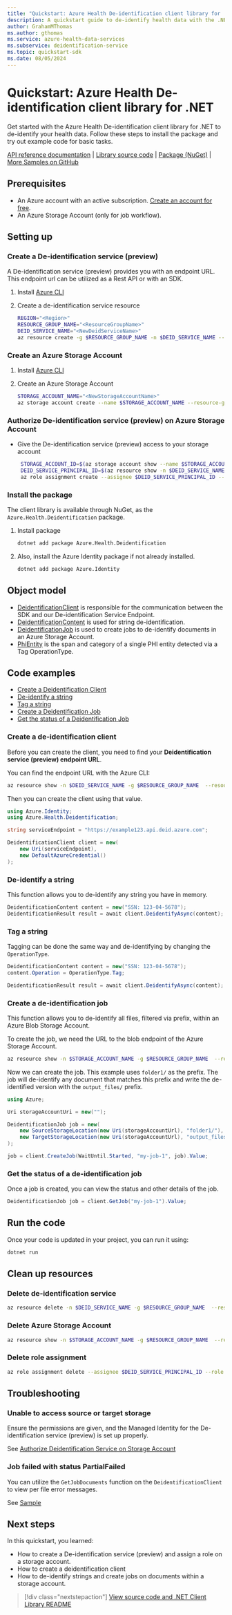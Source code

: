 ```yaml
---
title: "Quickstart: Azure Health De-identification client library for .NET"
description: A quickstart guide to de-identify health data with the .NET client library
author: GrahamMThomas
ms.author: gthomas
ms.service: azure-health-data-services
ms.subservice: deidentification-service
ms.topic: quickstart-sdk
ms.date: 08/05/2024
---
```



# Quickstart: Azure Health De-identification client library for .NET

Get started with the Azure Health De-identification client library for .NET to de-identify your health data. Follow these steps to install the package and try out example code for basic tasks.

[API reference documentation](/dotnet/api/azure.health.deidentification) | [Library source code](https://github.com/Azure/azure-sdk-for-net/tree/main/sdk/healthdataaiservices) | [Package (NuGet)](https://www.nuget.org/packages/Azure.Health.Deidentification) | [More Samples on GitHub](https://github.com/Azure/azure-sdk-for-net/blob/main/sdk/healthdataaiservices/Azure.Health.Deidentification/samples/README.md)


## Prerequisites
* An Azure account with an active subscription. [Create an account for free](https://azure.microsoft.com/free/?WT.mc_id=A261C142F).
* An Azure Storage Account (only for job workflow).

## Setting up

### Create a De-identification service (preview)

A De-identification service (preview) provides you with an endpoint URL. This endpoint url can be utilized as a Rest API or with an SDK.

1. Install [Azure CLI](/cli/azure/install-azure-cli)
2. Create a de-identification service resource

    ```bash
    REGION="<Region>"
    RESOURCE_GROUP_NAME="<ResourceGroupName>"
    DEID_SERVICE_NAME="<NewDeidServiceName>"
    az resource create -g $RESOURCE_GROUP_NAME -n $DEID_SERVICE_NAME --resource-type microsoft.healthdataaiservices/deidservices --is-full-object -p "{\"identity\":{\"type\":\"SystemAssigned\"},\"properties\":{},\"location\":\"$REGION\"}"
    ```
    
### Create an Azure Storage Account

1. Install [Azure CLI](/cli/azure/install-azure-cli)
1. Create an Azure Storage Account

    ```bash
    STORAGE_ACCOUNT_NAME="<NewStorageAccountName>"
    az storage account create --name $STORAGE_ACCOUNT_NAME --resource-group $RESOURCE_GROUP_NAME --location $REGION
    ```

### Authorize De-identification service (preview) on Azure Storage Account

-  Give the De-identification service (preview) access to your storage account
   
   ```bash
    STORAGE_ACCOUNT_ID=$(az storage account show --name $STORAGE_ACCOUNT_NAME --resource-group $RESOURCE_GROUP_NAME --query id --output tsv)
    DEID_SERVICE_PRINCIPAL_ID=$(az resource show -n $DEID_SERVICE_NAME -g $RESOURCE_GROUP_NAME  --resource-type microsoft.healthdataaiservices/deidservices --query identity.principalId --output tsv)
    az role assignment create --assignee $DEID_SERVICE_PRINCIPAL_ID --role "Storage Blob Data Contributor" --scope $STORAGE_ACCOUNT_ID
    ```

### Install the package
The client library is available through NuGet, as the `Azure.Health.Deidentification` package.

1. Install package
  
    ```bash
    dotnet add package Azure.Health.Deidentification
    ```

1. Also, install the Azure Identity package if not already installed.

    ```bash
    dotnet add package Azure.Identity
    ```


## Object model

- [DeidentificationClient](https://github.com/Azure/azure-sdk-for-net/blob/main/sdk/healthdataaiservices/Azure.Health.Deidentification/src/Generated/DeidentificationClient.cs) is responsible for the communication between the SDK and our De-identification Service Endpoint.
- [DeidentificationContent](https://github.com/Azure/azure-sdk-for-net/blob/main/sdk/healthdataaiservices/Azure.Health.Deidentification/src/Generated/DeidentificationContent.cs) is used for string de-identification.
- [DeidentificationJob](https://github.com/Azure/azure-sdk-for-net/blob/main/sdk/healthdataaiservices/Azure.Health.Deidentification/src/Generated/DeidentificationJob.cs) is used to create jobs to de-identify documents in an Azure Storage Account.
- [PhiEntity](https://github.com/Azure/azure-sdk-for-net/blob/main/sdk/healthdataaiservices/Azure.Health.Deidentification/src/Generated/PhiEntity.cs) is the span and category of a single PHI entity detected via a Tag OperationType.


## Code examples
- [Create a Deidentification Client](#create-a-deidentification-client)
- [De-identify a string](#de-identify-a-string)
- [Tag a string](#tag-a-string)
- [Create a Deidentification Job](#create-a-deidentification-job)
- [Get the status of a Deidentification Job](#get-the-status-of-a-deidentification-job)

### Create a de-identification client

Before you can create the client, you need to find your **Deidentification service (preview) endpoint URL**.

You can find the endpoint URL with the Azure CLI:

```bash
az resource show -n $DEID_SERVICE_NAME -g $RESOURCE_GROUP_NAME  --resource-type microsoft.healthdataaiservices/deidservices --query properties.serviceUrl --output tsv
```
Then you can create the client using that value.

```csharp
using Azure.Identity;
using Azure.Health.Deidentification;

string serviceEndpoint = "https://example123.api.deid.azure.com";

DeidentificationClient client = new(
    new Uri(serviceEndpoint),
    new DefaultAzureCredential()
);
```

### De-identify a string

This function allows you to de-identify any string you have in memory.

```csharp
DeidentificationContent content = new("SSN: 123-04-5678");
DeidentificationResult result = await client.DeidentifyAsync(content);
```

### Tag a string

Tagging can be done the same way and de-identifying by changing the `OperationType`.

```csharp
DeidentificationContent content = new("SSN: 123-04-5678");
content.Operation = OperationType.Tag;

DeidentificationResult result = await client.DeidentifyAsync(content);
```

### Create a de-identification job

This function allows you to de-identify all files, filtered via prefix, within an Azure Blob Storage Account.

To create the job, we need the URL to the blob endpoint of the Azure Storage Account.

```bash
az resource show -n $STORAGE_ACCOUNT_NAME -g $RESOURCE_GROUP_NAME  --resource-type Microsoft.Storage/storageAccounts --query properties.primaryEndpoints.blob --output tsv
```

Now we can create the job. This example uses `folder1/` as the prefix. The job will de-identify any document that matches this prefix and write the de-identified version with the `output_files/` prefix.

```csharp
using Azure;

Uri storageAccountUri = new("");

DeidentificationJob job = new(
    new SourceStorageLocation(new Uri(storageAccountUrl), "folder1/"),
    new TargetStorageLocation(new Uri(storageAccountUrl), "output_files/")
);

job = client.CreateJob(WaitUntil.Started, "my-job-1", job).Value;
```

### Get the status of a de-identification job

Once a job is created, you can view the status and other details of the job.

```csharp
DeidentificationJob job = client.GetJob("my-job-1").Value;
```


## Run the code

Once your code is updated in your project, you can run it using:

```bash
dotnet run
```

## Clean up resources

### Delete de-identification service

```bash
az resource delete -n $DEID_SERVICE_NAME -g $RESOURCE_GROUP_NAME  --resource-type microsoft.healthdataaiservices/deidservices
```

### Delete Azure Storage Account

```bash
az resource show -n $STORAGE_ACCOUNT_NAME -g $RESOURCE_GROUP_NAME  --resource-type Microsoft.Storage/storageAccounts
```

### Delete role assignment

```bash
az role assignment delete --assignee $DEID_SERVICE_PRINCIPAL_ID --role "Storage Blob Data Contributor" --scope $STORAGE_ACCOUNT_ID
```


## Troubleshooting

### Unable to access source or target storage

Ensure the permissions are given, and the Managed Identity for the De-identification service (preview) is set up properly.

See [Authorize Deidentification Service on Storage Account](#authorize-de-identification-service-preview-on-storage-account)

### Job failed with status PartialFailed

You can utilize the `GetJobDocuments` function on the `DeidentificationClient` to view per file error messages.

See [Sample](https://github.com/Azure/azure-sdk-for-net/blob/main/sdk/healthdataaiservices/Azure.Health.Deidentification/tests/samples/Sample4_ListCompletedFiles.cs)


## Next steps

In this quickstart, you learned:
- How to create a De-identification service (preview) and assign a role on a storage account.
- How to create a deidentification client
- How to de-identify strings and create jobs on documents within a storage account.

> [!div class="nextstepaction"]
> [View source code and .NET Client Library README](https://github.com/Azure/azure-sdk-for-net/tree/main/sdk/healthdataaiservices/Azure.Health.Deidentification)

